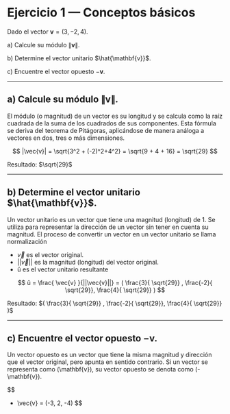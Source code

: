 # Ejercicio 1 — Conceptos básicos

Dado el vector $\mathbf{v} = (3, -2, 4).$

a) Calcule su módulo $\|\mathbf{v}\|$.

b) Determine el vector unitario $\hat{\mathbf{v}}$.

c) Encuentre el vector opuesto $-\mathbf{v}$.

---

## a) Calcule su módulo $\|\mathbf{v}\|$.

El módulo (o magnitud) de un vector es su longitud y se calcula como la raíz cuadrada de la suma de los cuadrados de sus componentes. Esta fórmula se deriva del teorema de Pitágoras, aplicándose de manera análoga a vectores en dos, tres o más dimensiones.

$$
|\vec{v}| = \sqrt{3^2 + (-2)^2+4^2} = \sqrt{9 + 4 + 16} = \sqrt{29}
$$

Resultado: $\sqrt{29}$

---

## b) Determine el vector unitario $\hat{\mathbf{v}}$.

Un vector unitario es un vector que tiene una magnitud (longitud) de 1. Se utiliza para representar la dirección de un vector sin tener en cuenta su magnitud. El proceso de convertir un vector en un vector unitario se llama normalización

- $\vec{v}$ es el vector original.
- ||$\vec{v}$|| es la magnitud (longitud) del vector original.
- û es el vector unitario resultante

$$
û = \frac{ \vec{v} }{||\vec{v}||} = ( \frac{3}{ \sqrt{29}} , \frac{-2}{ \sqrt{29}}, \frac{4}{ \sqrt{29}} )
$$

Resultado: $( \frac{3}{ \sqrt{29}} , \frac{-2}{ \sqrt{29}}, \frac{4}{ \sqrt{29}} )$

---

## c) Encuentre el vector opuesto $-\mathbf{v}$.

Un vector opuesto es un vector que tiene la misma magnitud y dirección que el vector original, pero apunta en sentido contrario. Si un vector se representa como \(\mathbf{v}\), su vector opuesto se denota como \(-\mathbf{v}\).

$$
- \vec{v} = (-3, 2, -4)
$$